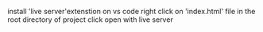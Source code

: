 
install 'live server'extenstion on vs code 
right click on 'index.html' file in the root directory of project
click open with live server
